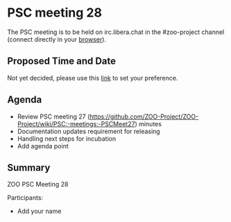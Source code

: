 
# PSC meeting 28

The PSC meeting is to be held on irc.libera.chat in the #zoo-project channel (connect directly in your [browser](https://web.libera.chat/?channels=#zoo-project)).

## Proposed Time and Date

Not yet decided, please use this [link](https://doodle.com/poll/smutpyruvrxn87ys) to set your preference.

## Agenda

* Review PSC meeting 27 (https://github.com/ZOO-Project/ZOO-Project/wiki/PSC:-meetings:-PSCMeet27) minutes
* Documentation updates requirement for releasing
* Handling next steps for incubation
* Add agenda point

## Summary

ZOO PSC Meeting 28

Participants:

* Add your name



